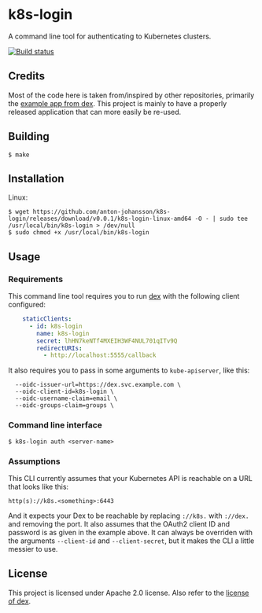 # k8s-login

A command line tool for authenticating to Kubernetes clusters.

[![Build status](https://travis-ci.org/anton-johansson/k8s-login.svg)](https://travis-ci.org/anton-johansson/k8s-login)


## Credits

Most of the code here is taken from/inspired by other repositories, primarily the [example app from dex](https://github.com/dexidp/dex/tree/master/cmd/example-app). This project is mainly to have a properly released application that can more easily be re-used.


## Building

```shell
$ make
```


## Installation

Linux:

```shell
$ wget https://github.com/anton-johansson/k8s-login/releases/download/v0.0.1/k8s-login-linux-amd64 -O - | sudo tee /usr/local/bin/k8s-login > /dev/null
$ sudo chmod +x /usr/local/bin/k8s-login
```


## Usage

### Requirements

This command line tool requires you to run [dex](https://github.com/dexidp/dex) with the following client configured:

```yaml
    staticClients:
      - id: k8s-login
        name: k8s-login
        secret: lhHN7keNTf4MXEIH3WF4NUL701qITv9Q
        redirectURIs:
          - http://localhost:5555/callback
```

It also requires you to pass in some arguments to `kube-apiserver`, like this:

```
  --oidc-issuer-url=https://dex.svc.example.com \
  --oidc-client-id=k8s-login \
  --oidc-username-claim=email \
  --oidc-groups-claim=groups \
```

### Command line interface

```shell
$ k8s-login auth <server-name>
```


### Assumptions

This CLI currently assumes that your Kubernetes API is reachable on a URL that looks like this:

```
http(s)://k8s.<something>:6443
```

And it expects your Dex to be reachable by replacing `://k8s.` with `://dex.` and removing the port. It also assumes that the OAuth2 client ID and password is as given in the example above. It can always be overriden with the arguments `--client-id` and `--client-secret`, but it makes the CLI a little messier to use.


## License

This project is licensed under Apache 2.0 license. Also refer to the [license of dex](https://github.com/dexidp/dex/blob/master/LICENSE).
